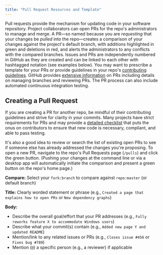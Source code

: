 ```yaml
---
title: "Pull Request Resources and Template"
---
```


Pull requests provide the mechanism for updating code in your software repository. Project collaborators can open PRs for the repo's administrators to manage and merge. A PR&mdash;so named because you are *requesting* that your changes be *pulled* into the repo&mdash;creates a comparison of your changes against the project's default branch, with additions highlighted in green and deletions in red, and alerts the administrators to any conflicts with the compared branches. Issues and PRs are independently numbered in GitHub as they are created and can be linked to each other with hashtagged notation (see examples below). You may want to prescribe a template for your PRs or provide guidelines in your repo's [contributing guidelines](https://github.com/LLNL/.github/tree/master/community-health/CONTRIBUTING.md). GitHub provides [extensive information](https://docs.github.com/en/free-pro-team@latest/github/collaborating-with-issues-and-pull-requests/proposing-changes-to-your-work-with-pull-requests/) on PRs including details on managing branches and reviewing PRs. The PR process can also include automated continuous integration testing.

## Creating a Pull Request

If you are creating a PR for another repo, be mindful of their contributing guidelines and strive for clarity in your commits. Many projects have strict requirements for PRs and may provide a [detailed checklist](https://github.com/mfem/mfem/blob/master/CONTRIBUTING.md#pull-request-checklist) that puts the onus on contributors to ensure that new code is necessary, compliant, and able to pass testing.

It's also a good idea to review or search the list of existing open PRs to see if someone else has already addressed the changes you're proposing. To open a new PR, navigate to the repo's Pull Requests page (`/pulls`) and click the green button. (Pushing your changes at the command line or via a desktop app will automatically initiate the comparison and present a green button on the repo's home page.)

**Compare:** Select your `fork:branch` to compare against `repo:master` (or default branch)

**Title:** Clearly worded statement or phrase (e.g., `Created a page that explains how to open PRs` or `New dependency graphs`)

**Body:**

* Describe the overall goal/effort that your PR addresses (e.g., `Fully reworks feature X to accommodate Windows users`)
* Describe what your commit(s) contain (e.g., `Added new page Y and updated README`)
* Mention/link to any related issues or PRs (e.g., `Closes issue #456` or `Fixes bug #789`)
* Mention (`@`) a specific person (e.g., a reviewer) if applicable
